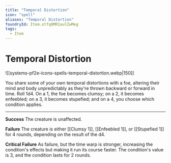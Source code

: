 ```yaml
---
title: "Temporal Distortion"
icon: "spell"
aliases: "Temporal Distortion"
foundryId: Item.otfq0MR1aulZwMeg
tags:
  - Item
---
```


# Temporal Distortion
![[systems-pf2e-icons-spells-temporal-distortion.webp|150]]

You share some of your own temporal distortions with a foe, altering their mind and body unpredictably as they're thrown backward or forward in time. Roll 1d4. On a 1, the foe becomes clumsy; on a 2, it becomes enfeebled; on a 3, it becomes stupefied; and on a 4, you choose which condition applies.

* * *

**Success** The creature is unaffected.

**Failure** The creature is either [[Clumsy 1]], [[Enfeebled 1]], or [[Stupefied 1]] for 4 rounds, depending on the result of the d4.

**Critical Failure** As failure, but the time warp is stronger, increasing the condition's effects but making it run its course faster. The condition's value is 3, and the condition lasts for 2 rounds.
